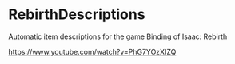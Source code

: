 # RebirthDescriptions
Automatic item descriptions for the game Binding of Isaac: Rebirth

https://www.youtube.com/watch?v=PhG7YOzXIZQ
